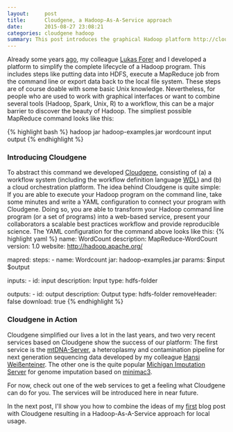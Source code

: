 ```yaml
---
layout:     post
title:      Cloudgene, a Hadoop-As-A-Service approach
date:       2015-08-27 23:08:21
categories: cloudgene hadoop
summary: This post introduces the graphical Hadoop platform http://cloudgene.uibk.ac.at and shows how simple a Hadoop command line program (or a workflow of several programs) can be provided as a web service to everyone. Two services in Genetics based on Cloudgene are already available and showing promising success.
---
```


Already some years [ago](http://www.biomedcentral.com/1471-2105/13/200/abstract), my colleague [Lukas Forer](http://www.forer.it) and I developed a platform to simplify the complete lifecycle of a Hadoop program. This includes steps like putting data into HDFS, execute a MapReduce job from the command line or export data back to the local file system. These steps are of course doable with some basic Unix knowledge. Nevertheless, for people who are used to work with graphical interfaces or want to combine several tools (Hadoop, Spark, Unix, R) to a workflow, this can be a major barrier to discover the beauty of Hadoop. 
The simpliest possible MapReduce command looks like this:

{% highlight bash %} 
hadoop jar hadoop-examples.jar wordcount input output
{% endhighlight %}

### Introducing Cloudgene

To abstract this command we developed [Cloudgene](http://cloudgene.uibk.ac.at), consisting of (a) a workflow system (including the workflow definition language [WDL](http://cloudgene.uibk.ac.at/developer-guide/)) and (b) a cloud orchestration platform. The idea behind Cloudgene is quite simple: If you are able to execute your Hadoop program on the command line, take some minutes and write a YAML configuration to connect your program with Cloudgene. Doing so, you are able to transform your Hadoop command line program (or a set of programs) into a web-based service, present your collaborators a scalable best practices workflow and provide reproducible science.
The YAML configuration for the command above looks like this:
{% highlight yaml %} 
name: WordCount
description:  MapReduce-WordCount 
version: 1.0
website: http://hadoop.apache.org/

mapred:
  steps:
    - name: Wordcount
      jar: hadoop-examples.jar
      params: $input $output
      
  inputs:
    - id: input
      description: Input
      type: hdfs-folder
      
  outputs:
    - id: output
      description: Output
      type: hdfs-folder
      removeHeader: false
      download: true
{% endhighlight %}  

### Cloudgene in Action
Cloudgene simplified our lives a lot in the last years, and two very recent services based on Cloudgene show the success of our platform: The first service is the [mtDNA-Server](http://mtdna-server.uibk.ac.at), a heteroplasmy and contamination pipeline for next generation sequencing data developed by my colleague [Hansi Weißenteiner](http://haplogrep.uibk.ac.at). The other one is the quite popular [Michigan Imputation Server](https://imputationserver.sph.umich.edu) for genome imputation based on [minimac3](http://genome.sph.umich.edu/wiki/Minimac3). 

For now, check out one of the web services to get a feeling what Cloudgene can do for you. The services will be introduced here in near future.

In the next post, I'll show you how to combine the ideas of my [first](http://seppinho.github.io/docker/hadoop/2015/08/26/docker-hadoop/) blog post with Cloudgene resulting in a Hadoop-As-A-Service approach for local usage.
